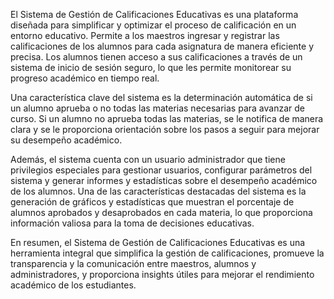 El Sistema de Gestión de Calificaciones Educativas es una plataforma diseñada para simplificar y optimizar el proceso de calificación en un entorno educativo. Permite a los maestros ingresar y registrar las calificaciones de los alumnos para cada asignatura de manera eficiente y precisa. Los alumnos tienen acceso a sus calificaciones a través de un sistema de inicio de sesión seguro, lo que les permite monitorear su progreso académico en tiempo real.

Una característica clave del sistema es la determinación automática de si un alumno aprueba o no todas las materias necesarias para avanzar de curso. Si un alumno no aprueba todas las materias, se le notifica de manera clara y se le proporciona orientación sobre los pasos a seguir para mejorar su desempeño académico.

Además, el sistema cuenta con un usuario administrador que tiene privilegios especiales para gestionar usuarios, configurar parámetros del sistema y generar informes y estadísticas sobre el desempeño académico de los alumnos. Una de las características destacadas del sistema es la generación de gráficos y estadísticas que muestran el porcentaje de alumnos aprobados y desaprobados en cada materia, lo que proporciona información valiosa para la toma de decisiones educativas.

En resumen, el Sistema de Gestión de Calificaciones Educativas es una herramienta integral que simplifica la gestión de calificaciones, promueve la transparencia y la comunicación entre maestros, alumnos y administradores, y proporciona insights útiles para mejorar el rendimiento académico de los estudiantes.
